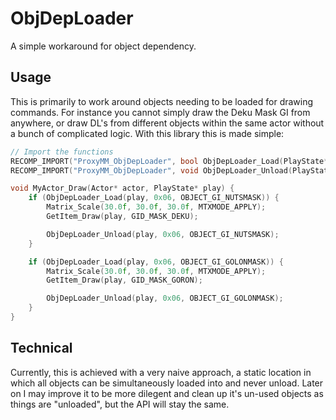 # ObjDepLoader
A simple workaround for object dependency.

## Usage
This is primarily to work around objects needing to be loaded for drawing commands. For instance you cannot simply draw the Deku Mask GI from anywhere, or draw DL's from different objects within the same actor without a bunch of complicated logic. With this library this is made simple:

```cpp
// Import the functions
RECOMP_IMPORT("ProxyMM_ObjDepLoader", bool ObjDepLoader_Load(PlayState* play, u8 segment, s16 objectId));
RECOMP_IMPORT("ProxyMM_ObjDepLoader", void ObjDepLoader_Unload(PlayState* play, u8 segment, s16 objectId));

void MyActor_Draw(Actor* actor, PlayState* play) {
    if (ObjDepLoader_Load(play, 0x06, OBJECT_GI_NUTSMASK)) {
        Matrix_Scale(30.0f, 30.0f, 30.0f, MTXMODE_APPLY);
        GetItem_Draw(play, GID_MASK_DEKU);

        ObjDepLoader_Unload(play, 0x06, OBJECT_GI_NUTSMASK);
    }

    if (ObjDepLoader_Load(play, 0x06, OBJECT_GI_GOLONMASK)) {
        Matrix_Scale(30.0f, 30.0f, 30.0f, MTXMODE_APPLY);
        GetItem_Draw(play, GID_MASK_GORON);

        ObjDepLoader_Unload(play, 0x06, OBJECT_GI_GOLONMASK);
    }
}
```

## Technical
Currently, this is achieved with a very naive approach, a static location in which all objects can be simultaneously loaded into and never unload. Later on I may improve it to be more dilegent and clean up it's un-used objects as things are "unloaded", but the API will stay the same.
